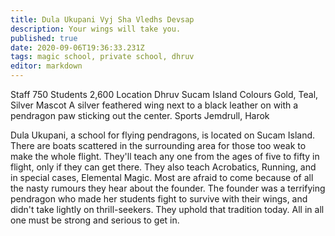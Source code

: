 ```yaml
---
title: Dula Ukupani Vyj Sha Vledhs Devsap
description: Your wings will take you.
published: true
date: 2020-09-06T19:36:33.231Z
tags: magic school, private school, dhruv
editor: markdown
---
```


Staff 	750
Students 	2,600
Location 	Dhruv Sucam Island
Colours 	Gold, Teal, Silver
Mascot 	A silver feathered wing next to a black leather on with a pendragon paw sticking out the center.
Sports 	Jemdrull, Harok

Dula Ukupani, a school for flying pendragons, is located on Sucam Island. There are boats scattered in the surrounding area for those too weak to make the whole flight. They'll teach any one from the ages of five to fifty in flight, only if they can get there. They also teach Acrobatics, Running, and in special cases, Elemental Magic. Most are afraid to come because of all the nasty rumours they hear about the founder. The founder was a terrifying pendragon who made her students fight to survive with their wings, and didn't take lightly on thrill-seekers. They uphold that tradition today. All in all one must be strong and serious to get in. 